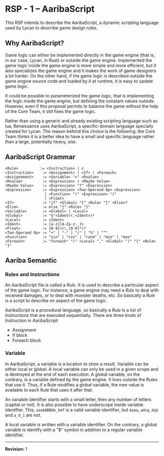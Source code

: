 # RSP - 1 – AaribaScript

This RSP intends to describe the AaribaScript, a dynamic scripting
language used by Lycan to describe game design rules.

## Why AaribaScript?

Game logic can either be implemented directly in the game engine (that
is, in our case, Lycan, in Rust) or outside the game
engine. Implemented the game logic inside the game engine is more
simple and more efficient, but it also specializes the game engine and
it makes the work of game designers a lot harder. On the other hand,
if the game logic is described outside the game engine source code and
loaded by it at runtime, it is easy to update game logic.

It could be possible to parameterized the game logic, that is implementing
the logic inside the game engine, but defining the constant values outside.
However, even if this proposal permits to balance the game without the
help of the Core Team, it still fixes the game logic.

Rather than using a generic and already existing scripting language
such as lua, Renaissance uses AaribaScript, a specific-domain language
specially created for Lycan. The reason behind this choice is the following:
the Core Team thinks it is a better idea to have a small and specific
language rather than a large, potentially heavy, one.

## AaribaScript Grammar

```
<Rule>          := <Instruction> | ε
<Instruction>    := <Assignment> | <If> | <Foreach>
<Assignement>    := <Variable> "=" <Rvalue>
<Rvalue>         := <Expression> | <Maybe Value>
<Maybe Value>    := <Expression> "?" <Expression>
<Expression>     := <Expression> <Two-Operand Op> <Expression>
                  | <Function> "(" <Expression> ")"
                  | <Float>
<If>             := "if" <Global> "{" <Rule> "}" <Else>?
<Else>           := else "{" <Rule> "}"
<Variable>       := <Global> | <Local>
<Global>         := "$"<Ident>(.<Ident>)*
<Local>          := <Ident>
<Ident>          := [a-z][A-Za-z-_]+
<Float>          := [0-9]+(\.[0-9]*)?
<Two-Operand Op> := "+" | "-" | "/" | "%" | "^"
<Function>       := "sin" | "cos" | "rand" | "min" | "max"
<Foreach>        := "foreach" "(" <Local> "," <Global> ")" "{" <Rule> "}"
```

## Aariba Semantic

### Rules and Instructions

An AaribaScript file is called a *Rule*. It is used to describe a
particular aspect of the game logic. For instance, a game engine may
need a *Rule* to deal with received damages, or to deal with monster
deaths, etc. So basically a *Rule* is a script to describe on aspect
of the game logic.

AaribaScript is a procedural language, so basically a *Rule* is a list
of *Instructions* that are executed sequentially. There are three
kinds of *Instruction* in AaribaScript:

* Assignment
* If block
* Foreach block

### Variable

In AaribaScript, a variable is a location to store a result. Variable
can be either local or global. A local variable can only be used in a
given scope and is destroyed at the end of each execution. A global
variable, on the contrary, is a variable defined by the game engine.
It lives outside the Rules that use it. Thus, if a Rule modifies a
global variable, the new value is available to each Rule that uses it
after that.

An variable identifier starts with a small letter, then any number of
letters (capital or not).  It is also possible to have underscope
inside variable identifier. This, `aaabBBBbb_bdf` is a valid variable
identifier, but `Aaaa`, `adsq_dq$` and `a_d_1` are not.

A local variable is written with a variable identifier. On the
contrary, a global variable is identify with a "$" symbol in addition
to a regular variable identifier.

-------------

**Revision:** 1
